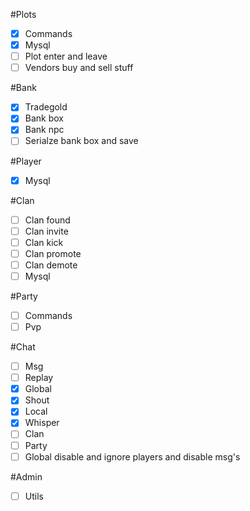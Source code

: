 #Plots
- [x] Commands
- [x] Mysql
- [ ] Plot enter and leave
- [ ] Vendors buy and sell stuff

#Bank
- [x] Tradegold
- [x] Bank box
- [x] Bank npc
- [ ] Serialze bank box and save

#Player
- [x] Mysql

#Clan
- [ ] Clan found
- [ ] Clan invite
- [ ] Clan kick
- [ ] Clan promote
- [ ] Clan demote
- [ ] Mysql

#Party
- [ ] Commands
- [ ] Pvp

#Chat
- [ ] Msg
- [ ] Replay
- [x] Global
- [x] Shout
- [x] Local
- [x] Whisper
- [ ] Clan
- [ ] Party
- [ ] Global disable and ignore players and disable msg's

#Admin
- [ ] Utils

